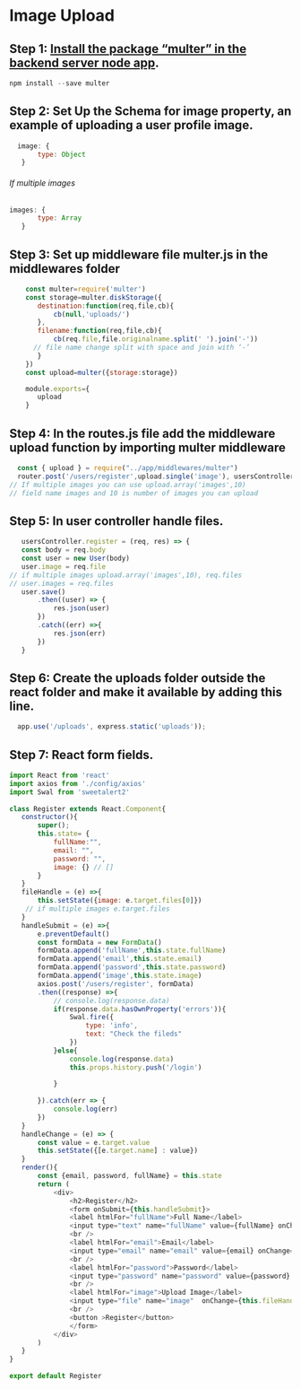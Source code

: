 # Image Upload

## Step 1: [Install the package “multer” in the backend server node app](https://www.npmjs.com/package/multer).
```javascript
npm install --save multer
```
## Step 2:  Set Up the Schema for image property, an example of uploading a user profile image.
```javascript
  image: {
       type: Object
   }
```
###### If multiple images 
```javascript
images: {
       type: Array
   }
```
## Step 3: Set up middleware file multer.js in the middlewares folder
```javascript
    const multer=require('multer')
    const storage=multer.diskStorage({
       destination:function(req,file,cb){
           cb(null,'uploads/')
       },
       filename:function(req,file,cb){
           cb(req.file,file.originalname.split(' ').join('-'))
      // file name change split with space and join with ‘-’
       }
    })
    const upload=multer({storage:storage})

    module.exports={
       upload
    }
```
## Step 4: In the routes.js file add the middleware upload function by importing multer middleware
```javascript
  const { upload } = require("../app/middlewares/multer")
  router.post('/users/register',upload.single('image'), usersController.register)
// If multiple images you can use upload.array('images',10) 
// field name images and 10 is number of images you can upload
```
## Step 5: In user controller handle files.
```javascript
   usersController.register = (req, res) => {
   const body = req.body
   const user = new User(body)
   user.image = req.file
// if multiple images upload.array('images',10), req.files
// user.images = req.files
   user.save()
       .then((user) => {
           res.json(user)
       })
       .catch((err) =>{
           res.json(err)
       })
   }
```
## Step 6: Create the uploads folder outside the react folder and make it available by adding this line.
```javascript
  app.use('/uploads', express.static('uploads'));
```
## Step 7:  React form fields.
```javascript
import React from 'react'
import axios from './config/axios'
import Swal from 'sweetalert2'
 
class Register extends React.Component{
   constructor(){
       super();
       this.state= {
           fullName:"",
           email: "",
           password: "",
           image: {} // []
       }
   }
   fileHandle = (e) =>{
       this.setState({image: e.target.files[0]})
	// if multiple images e.target.files
   }
   handleSubmit = (e) =>{
       e.preventDefault()
       const formData = new FormData()
       formData.append('fullName',this.state.fullName)
       formData.append('email',this.state.email)
       formData.append('password',this.state.password)
       formData.append('image',this.state.image)
       axios.post('/users/register', formData)
       .then((response) =>{
           // console.log(response.data)
           if(response.data.hasOwnProperty('errors')){
               Swal.fire({
                   type: 'info',
                   text: "Check the fileds"
               })
           }else{
               console.log(response.data)
               this.props.history.push('/login')
              
           }
 
       }).catch(err => {
           console.log(err)
       })
   }
   handleChange = (e) => {
       const value = e.target.value
       this.setState({[e.target.name] : value})
   }
   render(){
       const {email, password, fullName} = this.state
       return (
           <div>
               <h2>Register</h2>
               <form onSubmit={this.handleSubmit}>
               <label htmlFor="fullName">Full Name</label>
               <input type="text" name="fullName" value={fullName} onChange={this.handleChange}/>
               <br />
               <label htmlFor="email">Email</label>
               <input type="email" name="email" value={email} onChange={this.handleChange}/>
               <br />
               <label htmlFor="password">Password</label>
               <input type="password" name="password" value={password} onChange={this.handleChange}/>
               <br />
               <label htmlFor="image">Upload Image</label>
               <input type="file" name="image"  onChange={this.fileHandle}/>
               <br />
               <button >Register</button>
               </form>
           </div>
       )
   }
}
 
export default Register
```
